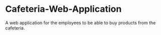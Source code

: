 # Cafeteria-Web-Application
A web application for the employees to be able to buy products from the cafeteria.
